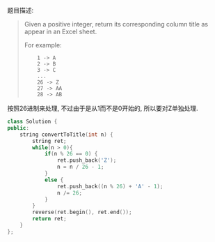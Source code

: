 题目描述:

> Given a positive integer, return its corresponding column title as appear in an Excel sheet.
>
> For example:
>
> ```
>     1 -> A
>     2 -> B
>     3 -> C
>     ...
>     26 -> Z
>     27 -> AA
>     28 -> AB 
> ```

按照26进制来处理, 不过由于是从1而不是0开始的, 所以要对Z单独处理.

```c++
class Solution {
public:
    string convertToTitle(int n) {
        string ret;
        while(n > 0){
            if(n % 26 == 0) {
                ret.push_back('Z');
                n = n / 26 - 1;
            }
            else {
                ret.push_back((n % 26) + 'A' - 1);
                n /= 26;
            }
        }
        reverse(ret.begin(), ret.end());
        return ret;
    }
};
```


